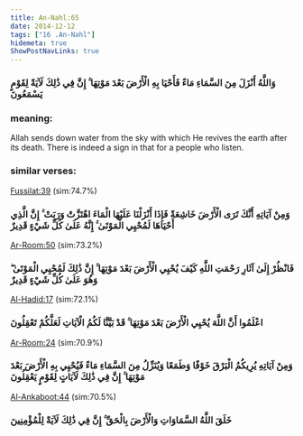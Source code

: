 ```yaml
---
title: An-Nahl:65
date: 2014-12-12
tags: ["16 .An-Nahl"]
hidemeta: true 
ShowPostNavLinks: true 
---
```

### وَاللَّهُ أَنْزَلَ مِنَ السَّمَاءِ مَاءً فَأَحْيَا بِهِ الْأَرْضَ بَعْدَ مَوْتِهَا ۚ إِنَّ فِي ذَٰلِكَ لَآيَةً لِقَوْمٍ يَسْمَعُونَ
### meaning: 
Allah sends down water from the sky with which He revives the earth after its death. There is indeed a sign in that for a people who listen.
### similar verses: 

[Fussilat:39](/41/39) (sim:74.7%)

### وَمِنْ آيَاتِهِ أَنَّكَ تَرَى الْأَرْضَ خَاشِعَةً فَإِذَا أَنْزَلْنَا عَلَيْهَا الْمَاءَ اهْتَزَّتْ وَرَبَتْ ۚ إِنَّ الَّذِي أَحْيَاهَا لَمُحْيِي الْمَوْتَىٰ ۚ إِنَّهُ عَلَىٰ كُلِّ شَيْءٍ قَدِيرٌ

[Ar-Room:50](/30/50) (sim:73.2%)

### فَانْظُرْ إِلَىٰ آثَارِ رَحْمَتِ اللَّهِ كَيْفَ يُحْيِي الْأَرْضَ بَعْدَ مَوْتِهَا ۚ إِنَّ ذَٰلِكَ لَمُحْيِي الْمَوْتَىٰ ۖ وَهُوَ عَلَىٰ كُلِّ شَيْءٍ قَدِيرٌ

[Al-Hadid:17](/57/17) (sim:72.1%)

### اعْلَمُوا أَنَّ اللَّهَ يُحْيِي الْأَرْضَ بَعْدَ مَوْتِهَا ۚ قَدْ بَيَّنَّا لَكُمُ الْآيَاتِ لَعَلَّكُمْ تَعْقِلُونَ

[Ar-Room:24](/30/24) (sim:70.9%)

### وَمِنْ آيَاتِهِ يُرِيكُمُ الْبَرْقَ خَوْفًا وَطَمَعًا وَيُنَزِّلُ مِنَ السَّمَاءِ مَاءً فَيُحْيِي بِهِ الْأَرْضَ بَعْدَ مَوْتِهَا ۚ إِنَّ فِي ذَٰلِكَ لَآيَاتٍ لِقَوْمٍ يَعْقِلُونَ

[Al-Ankaboot:44](/29/44) (sim:70.5%)

### خَلَقَ اللَّهُ السَّمَاوَاتِ وَالْأَرْضَ بِالْحَقِّ ۚ إِنَّ فِي ذَٰلِكَ لَآيَةً لِلْمُؤْمِنِينَ
